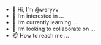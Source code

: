- 👋 Hi, I’m @weryvv
- 👀 I’m interested in ...
- 🌱 I’m currently learning ...
- 💞️ I’m looking to collaborate on ...
- 📫 How to reach me ...

<!---
weryvv/weryvv is a ✨ special ✨ repository because its `README.md` (this file) appears on your GitHub profile.
You can click the Preview link to take a look at your changes.
--->
